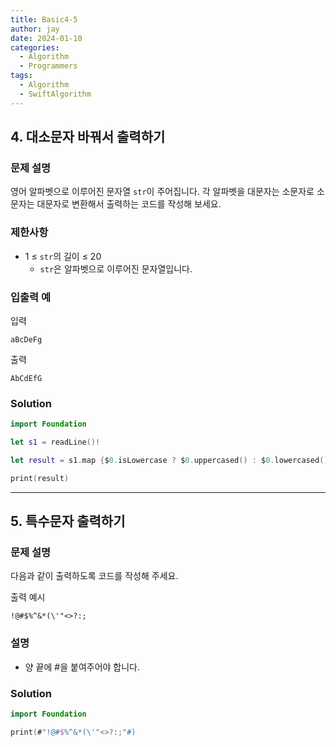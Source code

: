 ```yaml
---
title: Basic4-5
author: jay
date: 2024-01-10
categories:
  - Algorithm
  - Programmers
tags:
  - Algorithm
  - SwiftAlgorithm
---
```

## 4. 대소문자 바꿔서 출력하기

### 문제 설명

영어 알파벳으로 이루어진 문자열 `str`이 주어집니다. 각 알파벳을 대문자는 소문자로 소문자는 대문자로 변환해서 출력하는 코드를 작성해 보세요.

### 제한사항

- 1 ≤ `str`의 길이 ≤ 20
    - `str`은 알파벳으로 이루어진 문자열입니다.

### 입출력 예

입력

```
aBcDeFg
```

출력

```
AbCdEfG
```

### Solution
```swift
import Foundation

let s1 = readLine()!

let result = s1.map {$0.isLowercase ? $0.uppercased() : $0.lowercased()}.joined()

print(result)
```


---

## 5. 특수문자 출력하기
### 문제 설명

다음과 같이 출력하도록 코드를 작성해 주세요.

출력 예시

```
!@#$%^&*(\'"<>?:;
```
### 설명
- 양 끝에 #을 붙여주어야 합니다.

### Solution

```swift
import Foundation

print(#"!@#$%^&*(\'"<>?:;"#)
```
